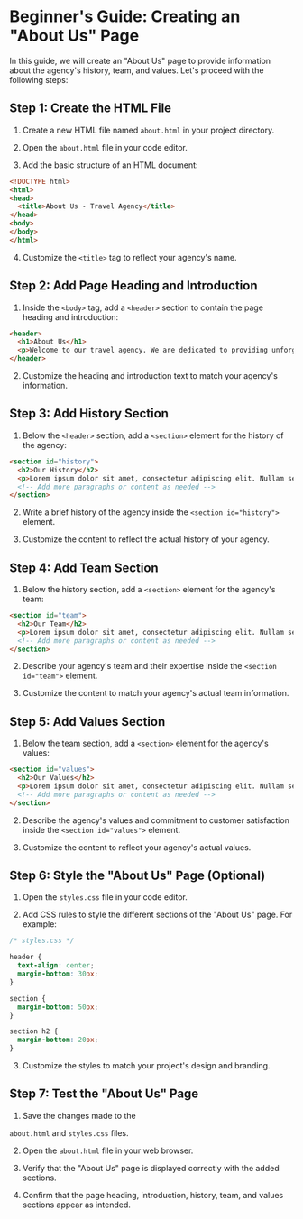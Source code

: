 # Beginner's Guide: Creating an "About Us" Page

In this guide, we will create an "About Us" page to provide information about the agency's history, team, and values. Let's proceed with the following steps:

## Step 1: Create the HTML File

1. Create a new HTML file named `about.html` in your project directory.

2. Open the `about.html` file in your code editor.

3. Add the basic structure of an HTML document:

```html
<!DOCTYPE html>
<html>
<head>
  <title>About Us - Travel Agency</title>
</head>
<body>
</body>
</html>
```

4. Customize the `<title>` tag to reflect your agency's name.

## Step 2: Add Page Heading and Introduction

1. Inside the `<body>` tag, add a `<header>` section to contain the page heading and introduction:

```html
<header>
  <h1>About Us</h1>
  <p>Welcome to our travel agency. We are dedicated to providing unforgettable travel experiences.</p>
</header>
```

2. Customize the heading and introduction text to match your agency's information.

## Step 3: Add History Section

1. Below the `<header>` section, add a `<section>` element for the history of the agency:

```html
<section id="history">
  <h2>Our History</h2>
  <p>Lorem ipsum dolor sit amet, consectetur adipiscing elit. Nullam semper quam eget dui consectetur, at placerat sem feugiat.</p>
  <!-- Add more paragraphs or content as needed -->
</section>
```

2. Write a brief history of the agency inside the `<section id="history">` element.

3. Customize the content to reflect the actual history of your agency.

## Step 4: Add Team Section

1. Below the history section, add a `<section>` element for the agency's team:

```html
<section id="team">
  <h2>Our Team</h2>
  <p>Lorem ipsum dolor sit amet, consectetur adipiscing elit. Nullam semper quam eget dui consectetur, at placerat sem feugiat.</p>
  <!-- Add more paragraphs or content as needed -->
</section>
```

2. Describe your agency's team and their expertise inside the `<section id="team">` element.

3. Customize the content to match your agency's actual team information.

## Step 5: Add Values Section

1. Below the team section, add a `<section>` element for the agency's values:

```html
<section id="values">
  <h2>Our Values</h2>
  <p>Lorem ipsum dolor sit amet, consectetur adipiscing elit. Nullam semper quam eget dui consectetur, at placerat sem feugiat.</p>
  <!-- Add more paragraphs or content as needed -->
</section>
```

2. Describe the agency's values and commitment to customer satisfaction inside the `<section id="values">` element.

3. Customize the content to reflect your agency's actual values.

## Step 6: Style the "About Us" Page (Optional)

1. Open the `styles.css` file in your code editor.

2. Add CSS rules to style the different sections of the "About Us" page. For example:

```css
/* styles.css */

header {
  text-align: center;
  margin-bottom: 30px;
}

section {
  margin-bottom: 50px;
}

section h2 {
  margin-bottom: 20px;
}
```

3. Customize the styles to match your project's design and branding.

## Step 7: Test the "About Us" Page

1. Save the changes made to the

 `about.html` and `styles.css` files.

2. Open the `about.html` file in your web browser.

3. Verify that the "About Us" page is displayed correctly with the added sections.

4. Confirm that the page heading, introduction, history, team, and values sections appear as intended.